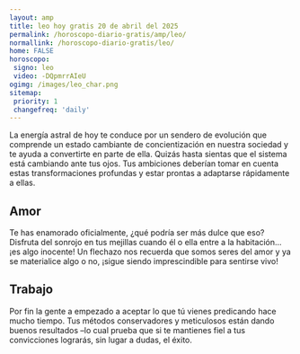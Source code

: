 ```yaml
---
layout: amp
title: leo hoy gratis 20 de abril del 2025 
permalink: /horoscopo-diario-gratis/amp/leo/
normallink: /horoscopo-diario-gratis/leo/
home: FALSE
horoscopo:
 signo: leo
 video: -DQpmrrAIeU
ogimg: /images/leo_char.png
sitemap:
 priority: 1
 changefreq: 'daily'
---
```



La energía astral de hoy te conduce por un sendero de evolución que comprende un estado cambiante de concientización en nuestra sociedad y te ayuda a convertirte en parte de ella. Quizás hasta sientas que el sistema está cambiando ante tus ojos. Tus ambiciones deberían tomar en cuenta estas transformaciones profundas y estar prontas a adaptarse rápidamente a ellas.

## Amor

Te has enamorado oficialmente, ¿qué podría ser más dulce que eso? Disfruta del sonrojo en tus mejillas cuando él o ella entre a la habitación... ¡es algo inocente! Un flechazo nos recuerda que somos seres del amor y ya se materialice algo o no, ¡sigue siendo imprescindible para sentirse vivo!

## Trabajo

Por fin la gente a empezado a aceptar lo que tú vienes predicando hace mucho tiempo. Tus métodos conservadores y meticulosos están dando buenos resultados –lo cual prueba que si te mantienes fiel a tus convicciones lograrás, sin lugar a dudas, el éxito.